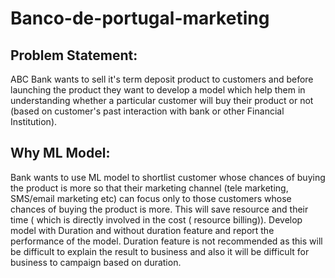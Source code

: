 # Banco-de-portugal-marketing
## Problem Statement:  
ABC Bank wants to sell it's term deposit product to customers and before launching the product they want to develop a model which help them in understanding whether a particular customer will buy their product or not (based on customer's past interaction with bank or other Financial Institution).     
## Why ML Model:
Bank wants to use ML model to shortlist customer whose chances of buying the product is more so that their marketing channel (tele marketing, SMS/email marketing etc)  can focus only to those customers whose chances of buying the product is more.  This will save resource and their time ( which is directly involved in the cost ( resource billing)).  Develop model with Duration and without duration feature and report the performance of the model.  Duration feature is not recommended as this will be difficult to explain the result to business and also it will  be difficult for business to campaign based on duration.

